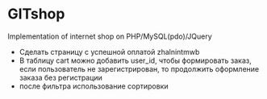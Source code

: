 GITshop
=======

Implementation of internet shop on PHP/MySQL(pdo)/JQuery

- Сделать страницу с успешной оплатой zhalnintmwb
- В таблицу cart можно добавить user_id, чтобы формировать заказ,
если пользователь не зарегистрирован, то продолжить оформление заказа без регистрации
- после фильтра использование сортировки